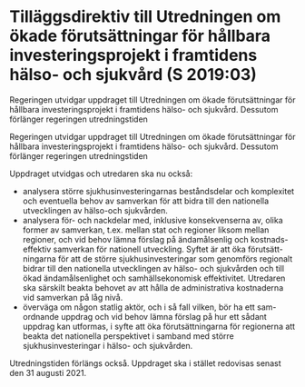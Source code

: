 # Tilläggsdirektiv till Utredningen om ökade förutsättningar för hållbara investeringsprojekt i framtidens hälso- och sjukvård (S 2019:03)

Regeringen utvidgar uppdraget till Utredningen om ökade förutsättningar för hållbara investeringsprojekt i framtidens hälso- och sjukvård. Dessutom förlänger regeringen utredningstiden

Regeringen utvidgar uppdraget till Utredningen om ökade förutsättningar för hållbara investeringsprojekt i framtidens hälso- och sjukvård. Dessutom förlänger regeringen utredningstiden

Uppdraget utvidgas och utredaren ska nu också:

* analysera större sjukhusinvesteringarnas beståndsdelar och komplexitet och eventuella behov av samverkan för att bidra till den nationella utvecklingen av hälso-och sjukvården.
* analysera för- och nackdelar med, inklusive konsekvenserna av, olika former av samverkan, t.ex. mellan stat och regioner liksom mellan regioner, och vid behov lämna förslag på ändamålsenlig och kostnads-effektiv samverkan för nationell utveckling. Syftet är att öka förutsätt-ningarna för att de större sjukhusinvesteringar som genomförs regionalt bidrar till den nationella utvecklingen av hälso- och sjukvården och till ökad ändamålsenlighet och samhällsekonomisk effektivitet. Utredaren ska särskilt beakta behovet av att hålla de administrativa kostnaderna vid samverkan på låg nivå.
* överväga om någon statlig aktör, och i så fall vilken, bör ha ett sam-ordnande uppdrag och vid behov lämna förslag på hur ett sådant uppdrag kan utformas, i syfte att öka förutsättningarna för regionerna att beakta det nationella perspektivet i samband med större sjukhusinvesteringar i hälso- och sjukvården.

Utredningstiden förlängs också. Uppdraget ska i stället redovisas senast den 31 augusti 2021.
